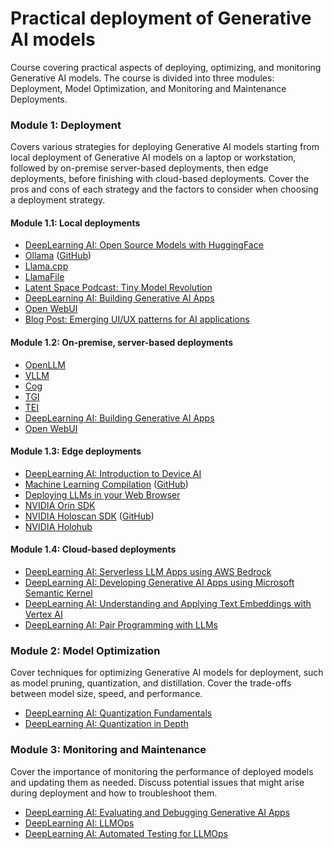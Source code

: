 # Practical deployment of Generative AI models

Course covering practical aspects of deploying, optimizing, and monitoring Generative AI models. The course is divided into three modules: Deployment, Model Optimization, and Monitoring and Maintenance Deployments.

### Module 1: Deployment

Covers various strategies for deploying Generative AI models starting from local deployment of Generative AI models on a laptop or workstation, followed by on-premise server-based deployments, then edge deployments, before finishing with cloud-based deployments. Cover the pros and cons of each strategy and the factors to consider when choosing a deployment strategy.

#### Module 1.1: Local deployments

* [DeepLearning AI: Open Source Models with HuggingFace](https://www.deeplearning.ai/short-courses/open-source-models-hugging-face/)
* [Ollama](https://ollama.com) ([GitHub](https://github.com/ollama/ollama))
* [Llama.cpp](https://github.com/ggerganov/llama.cpp)
* [LlamaFile](https://github.com/Mozilla-Ocho/llamafile)
* [Latent Space Podcast: Tiny Model Revolution](https://www.latent.space/p/cogrev-tinystories)
* [DeepLearning AI: Building Generative AI Apps](https://www.deeplearning.ai/short-courses/building-generative-ai-applications-with-gradio/)
* [Open WebUI](https://github.com/open-webui/open-webui)
* [Blog Post: Emerging UI/UX patterns for AI applications](https://uxdesign.cc/emerging-interaction-patterns-in-generative-ai-experiences-8c351bb3392a)

#### Module 1.2: On-premise, server-based deployments

* [OpenLLM](https://github.com/bentoml/OpenLLM)
* [VLLM](https://github.com/vllm-project/vllm)
* [Cog](https://github.com/replicate/cog)
* [TGI](https://github.com/huggingface/text-generation-inference)
* [TEI](https://github.com/huggingface/text-embeddings-inference)
* [DeepLearning AI: Building Generative AI Apps](https://www.deeplearning.ai/short-courses/building-generative-ai-applications-with-gradio/)
* [Open WebUI](https://github.com/open-webui/open-webui)
 
#### Module 1.3: Edge deployments

* [DeepLearning AI: Introduction to Device AI](https://www.deeplearning.ai/short-courses/introduction-to-on-device-ai/)
* [Machine Learning Compilation](https://llm.mlc.ai) ([GitHub](https://github.com/mlc-ai/mlc-llm))
* [Deploying LLMs in your Web Browser](https://github.com/mlc-ai/web-llm)
* [NVIDIA Orin SDK](https://developer.nvidia.com/blog/deploy-large-language-models-at-the-edge-with-nvidia-igx-orin-developer-kit/)
* [NVIDIA Holoscan SDK](https://developer.nvidia.com/holoscan-sdk) ([GitHub](https://github.com/nvidia-holoscan/holoscan-sdk))
* [NVIDIA Holohub](https://github.com/nvidia-holoscan/holohub)

#### Module 1.4: Cloud-based deployments

* [DeepLearning AI: Serverless LLM Apps using AWS Bedrock](https://www.deeplearning.ai/short-courses/serverless-llm-apps-amazon-bedrock/)
* [DeepLearning AI: Developing Generative AI Apps using Microsoft Semantic Kernel](https://www.deeplearning.ai/short-courses/microsoft-semantic-kernel/)
* [DeepLearning AI: Understanding and Applying Text Embeddings with Vertex AI](https://www.deeplearning.ai/short-courses/google-cloud-vertex-ai/)
* [DeepLearning AI: Pair Programming with LLMs](https://www.deeplearning.ai/short-courses/pair-programming-llm/)
  
### Module 2: Model Optimization

Cover techniques for optimizing Generative AI models for deployment, such as model pruning, quantization, and distillation. Cover the trade-offs between model size, speed, and performance.

* [DeepLearning AI: Quantization Fundamentals](https://www.deeplearning.ai/short-courses/quantization-fundamentals-with-hugging-face/)
* [DeepLearning AI: Quantization in Depth](https://www.deeplearning.ai/short-courses/quantization-in-depth/)

### Module 3: Monitoring and Maintenance

Cover the importance of monitoring the performance of deployed models and updating them as needed. Discuss potential issues that might arise during deployment and how to troubleshoot them.

* [DeepLearning AI: Evaluating and Debugging Generative AI Apps](https://www.deeplearning.ai/short-courses/evaluating-debugging-generative-ai/)
* [DeepLearning AI: LLMOps](https://www.deeplearning.ai/short-courses/llmops/)
* [DeepLearning AI: Automated Testing for LLMOps](https://www.deeplearning.ai/short-courses/automated-testing-llmops/)
